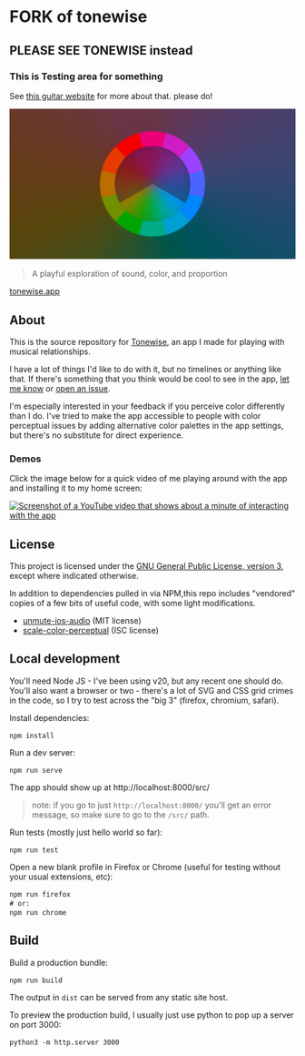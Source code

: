 # FORK of tonewise
## PLEASE SEE TONEWISE instead
### This is Testing area for something
See [this guitar website](https://statecollegeguitarlessons.site/temp) for more about that. please do!

![a banner image showing a tonewise logo on a colorful background](./assets/opengraph.png)

> A playful exploration of sound, color, and proportion

[tonewise.app](https://tonewise.app/)

## About

This is the source repository for [Tonewise](https://tonewise.app), an app I
made for playing with musical relationships.

I have a lot of things I'd like to do with it, but no timelines or anything like that. If there's something that you think would be cool to see in the app, [let me know](https://yusef.napora.org) or [open an issue](https://github.com/yusefnapora/tonewise/issues/new).

I'm especially interested in your feedback if you perceive color differently than I do. I've tried to make the app accessible to people with color perceptual issues by adding alternative color palettes in the app settings, but there's no substitute for direct experience.

### Demos

Click the image below for a quick video of me playing around with the app and installing it to my home screen:

[![Screenshot of a YouTube video that shows about a minute of interacting with the app](https://img.youtube.com/vi/oJYA1k86ckM/maxresdefault.jpg)](https://www.youtube.com/watch?v=oJYA1k86ckM)

## License

This project is licensed under the [GNU General Public License, version 3](./LICENSE.txt), except where indicated otherwise.

In addition to dependencies pulled in via NPM,this repo includes "vendored" copies of a few bits of useful code, with some light modifications.

- [unmute-ios-audio](https://github.com/feross/unmute-ios-audio) (MIT license)
- [scale-color-perceptual](https://github.com/politiken-journalism/scale-color-perceptual) (ISC license)

## Local development

You'll need Node JS - I've been using v20, but any recent one should do. You'll also want a browser or two - there's a lot of SVG and CSS grid crimes in the code, so I try to test across the "big 3" (firefox, chromium, safari).

Install dependencies:

```shell
npm install
```

Run a dev server:

```shell
npm run serve
```

The app should show up at http://localhost:8000/src/

> note: if you go to just `http://localhost:8000/` you'll get an error message, so make sure to go to the `/src/` path.

Run tests (mostly just hello world so far):

```shell
npm run test
```

Open a new blank profile in Firefox or Chrome (useful for testing without your usual extensions, etc):

```shell
npm run firefox
# or:
npm run chrome
```

## Build

Build a production bundle:

```shell
npm run build
```

The output in `dist` can be served from any static site host.

To preview the production build, I usually just use python to pop up a server on port 3000:

```shell
python3 -m http.server 3000
```
